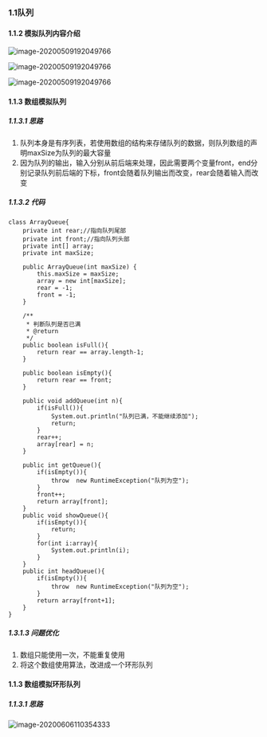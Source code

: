 ### 1.1队列

#### 1.1.2 模拟队列内容介绍

![image-20200509192049766](C:\Users\Admin\Desktop\文档图片\队列\step1.png)

![image-20200509192049766](C:\Users\Admin\Desktop\文档图片\队列\step2.png)

![image-20200509192049766](C:\Users\Admin\Desktop\文档图片\队列\step3.png)

#### 1.1.3 数组模拟队列

##### 1.1.3.1 思路

1. 队列本身是有序列表，若使用数组的结构来存储队列的数据，则队列数组的声明maxSize为队列的最大容量
2. 因为队列的输出，输入分别从前后端来处理，因此需要两个变量front，end分别记录队列前后端的下标，front会随着队列输出而改变，rear会随着输入而改变

##### 1.1.3.2 代码

```
class ArrayQueue{
    private int rear;//指向队列尾部
    private int front;//指向队列头部
    private int[] array;
    private int maxSize;

    public ArrayQueue(int maxSize) {
        this.maxSize = maxSize;
        array = new int[maxSize];
        rear = -1;
        front = -1;
    }

    /**
     * 判断队列是否已满
     * @return
     */
    public boolean isFull(){
        return rear == array.length-1;
    }

    public boolean isEmpty(){
        return rear == front;
    }

    public void addQueue(int n){
        if(isFull()){
            System.out.println("队列已满，不能继续添加");
            return;
        }
        rear++;
        array[rear] = n;
    }

    public int getQueue(){
        if(isEmpty()){
            throw  new RuntimeException("队列为空");
        }
        front++;
        return array[front];
    }
    public void showQueue(){
        if(isEmpty()){
            return;
        }
        for(int i:array){
            System.out.println(i);
        }
    }
    public int headQueue(){
        if(isEmpty()){
            throw  new RuntimeException("队列为空");
        }
        return array[front+1];
    }
}
```

##### 1.3.1.3 问题优化

1. 数组只能使用一次，不能重复使用
2. 将这个数组使用算法，改进成一个环形队列

#### 1.1.3 数组模拟环形队列

##### 1.1.3.1 思路

![image-20200606110354333](C:\Users\Admin\AppData\Roaming\Typora\typora-user-images\image-20200606110354333.png)
